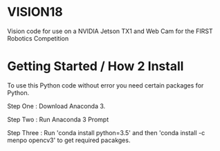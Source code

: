 # VISION18
Vision code for use on a NVIDIA Jetson TX1 and Web Cam for the FIRST Robotics Competition

# Getting Started / How 2 Install
To use this Python code without error you need certain packages for Python.

Step One : Download Anaconda 3.

Step Two : Run Anaconda 3 Prompt

Step Three : Run 'conda install python=3.5' and then 'conda install -c menpo opencv3' to get required pacakges.

